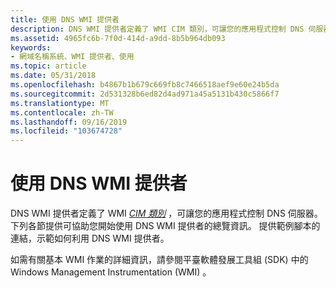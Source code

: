 ```yaml
---
title: 使用 DNS WMI 提供者
description: DNS WMI 提供者定義了 WMI CIM 類別，可讓您的應用程式控制 DNS 伺服器。
ms.assetid: 4965fc6b-7f0d-414d-a9dd-8b5b964db093
keywords:
- 網域名稱系統、WMI 提供者、使用
ms.topic: article
ms.date: 05/31/2018
ms.openlocfilehash: b4867b1b679c669fb8c7466518aef9e60e24b5da
ms.sourcegitcommit: 2d531328b6ed82d4ad971a45a5131b430c5866f7
ms.translationtype: MT
ms.contentlocale: zh-TW
ms.lasthandoff: 09/16/2019
ms.locfileid: "103674728"
---
```

# <a name="using-the-dns-wmi-provider"></a>使用 DNS WMI 提供者

DNS WMI 提供者定義了 WMI [*CIM 類別*](c-gly.md) ，可讓您的應用程式控制 DNS 伺服器。 下列各節提供可協助您開始使用 DNS WMI 提供者的總覽資訊。 提供範例腳本的連結，示範如何利用 DNS WMI 提供者。

如需有關基本 WMI 作業的詳細資訊，請參閱平臺軟體發展工具組 (SDK) 中的 Windows Management Instrumentation (WMI) 。

 

 




